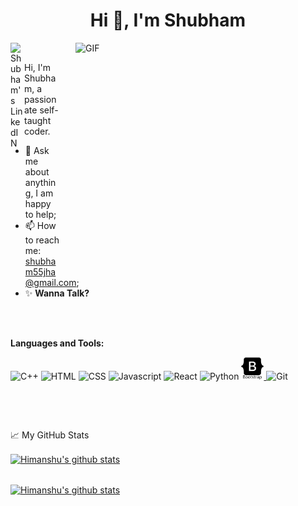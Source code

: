 <!-- Header  -->
<h1 align="center">Hi 👋, I'm Shubham </h1>

<!-- Header  -->

<!-- Contribution Graph-->



<a href="https://www.linkedin.com/in/shubham55jha">
  <img align="left" alt="Shubham's LinkedIN" width="22px" src="https://raw.githubusercontent.com/peterthehan/peterthehan/master/assets/linkedin.svg" />
</a>


<!-- ![](https://visitor-badge.glitch.me/badge?page_id=shubhamjha55.shubhamjha55) -->

<img align="right" alt="GIF" src="https://www.bing.com/th/id/OGC.f0fef1eb96e50c4820eee35462a62ab2?pid=1.7&rurl=https%3a%2f%2fmedia.giphy.com%2fmedia%2fK5kfQExKk731K%2fgiphy.gif&ehk=t%2bOXEOm0mQVWtNiU0oWXspjN1b%2buZL7ZOsyylgB0suU%3d" width="400" height="360" style="margin-left : 5%"/>
<br />


Hi, I'm Shubham, a passionate self-taught coder.

   
- 💬 Ask me about anything, I am happy to help;
- 📫 How to reach me: shubham55jha@gmail.com;
- ✨ **Wanna Talk?**
<p>
</br>
</br>

**Languages and Tools:**  

<p align="left">
<img src="https://raw.githubusercontent.com/yurijserrano/Github-Profile-Readme-Logos/master/programming%20languages/c%2B%2B.svg" width="36" height="36" alt="C++" />
<img src="https://raw.githubusercontent.com/yurijserrano/Github-Profile-Readme-Logos/master/others/html.svg" width="36" height="36" alt="HTML" />
<img src="https://raw.githubusercontent.com/yurijserrano/Github-Profile-Readme-Logos/master/others/css.svg" width="36" height="36" alt="CSS" />
<img src="https://raw.githubusercontent.com/yurijserrano/Github-Profile-Readme-Logos/master/programming%20languages/javascript.svg" width="36" height="36" alt="Javascript" />
<img src="https://raw.githubusercontent.com/yurijserrano/Github-Profile-Readme-Logos/master/frameworks/react.svg" width="36" height="36" alt="React" />
<img src="https://github.com/yurijserrano/Github-Profile-Readme-Logos/blob/master/programming%20languages/python.svg" width="36" height="36" alt="Python" />
<a href="https://getbootstrap.com" target="_blank" rel="noreferrer"> <img src="https://raw.githubusercontent.com/devicons/devicon/master/icons/bootstrap/bootstrap-plain-wordmark.svg" alt="bootstrap" width="36" height="36"/> </a> 
<img src="https://raw.githubusercontent.com/yurijserrano/Github-Profile-Readme-Logos/master/others/git.svg" width="36" height="36" alt="Git" />
</p>
</p>
<br>
<p>
</br>

📈 My GitHub Stats


<a href="https://github.com/shubhamjha55/github-readme-stats"><img align="center" src="https://github-readme-stats.vercel.app/api?username=shubhamjha55&count_private=true" alt="Himanshu's github stats" /></a> 
<br>

<br>
<a href="https://github.com/shubhamjha55/github-readme-stats"><img align="center" src="https://github-readme-stats.vercel.app/api/top-langs?username=shubhamjha55&theme=dark&show_icons=true&locale=en&layout=compact" alt="Himanshu's github stats" /></a> 

